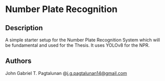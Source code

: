 # Number Plate Recognition

## Description
A simple starter setup for the Number Plate Recognition System which will be fundamental and used for the Thesis. It uses YOLOv8 for the NPR.

## Authors
John Gabriel T. Pagtalunan @j.g.pagtalunan14@gmail.com
